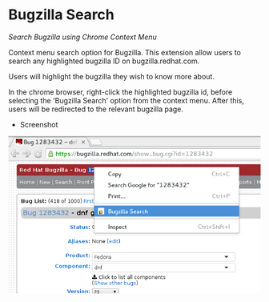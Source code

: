 Bugzilla Search
===============

*Search Bugzilla using Chrome Context Menu*

Context menu search option for Bugzilla. This extension allow users to search any highlighted bugzilla ID on bugzilla.redhat.com.

Users will highlight the bugzilla they wish to know more about.

In the chrome browser, right-click the highlighted bugzilla id, before selecting the 'Bugzilla Search' option from the context menu. After this, users will be redirected to the relevant bugzilla page.


* Screenshot

![Screenshot 1](menu.png)
